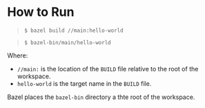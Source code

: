 # How to Run
> `$ bazel build //main:hello-world`

> `$ bazel-bin/main/hello-world`

Where:
- `//main:` is the location of the `BUILD` file relative to the root of the workspace.
- `hello-world` is the target name in the `BUILD` file.

Bazel places the `bazel-bin` directory a thte root of the workspace. 